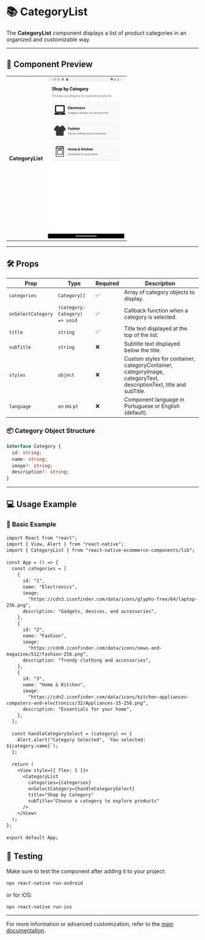 # 📚 **CategoryList**

The **CategoryList** component displays a list of product categories in an organized and customizable way.

---

## 📸 **Component Preview**

<table>
  <tr>
    <td><strong>CategoryList</strong></td>
    <td><img src="../../Images/CategoryList.png" alt="CategoryList" width="200"/></td>
  </tr>
</table>

---

## 🛠️ **Props**

| Prop               | Type                           | Required | Description                                                                                                       |
| ------------------ | ------------------------------ | -------- | ----------------------------------------------------------------------------------------------------------------- |
| `categories`       | `Category[]`                   | ✅       | Array of category objects to display.                                                                             |
| `onSelectCategory` | `(category: Category) => void` | ✅       | Callback function when a category is selected.                                                                    |
| `title`            | `string`                       | ✅       | Title text displayed at the top of the list.                                                                      |
| `subTitle`         | `string`                       | ❌       | Subtitle text displayed below the title.                                                                          |
| `styles`           | `object`                       | ❌       | Custom styles for container, categoryContainer, categoryImage, categoryText, descriptionText, title and subTitle. |
| `language`         | `en` ou `pt`                 | ❌          | Component language in Portuguese or English (default). |

### 📦 **Category Object Structure**

```ts
interface Category {
  id: string;
  name: string;
  image?: string;
  description?: string;
}
```

---

## 💻 **Usage Example**

### 📝 **Basic Example**

```tsx
import React from "react";
import { View, Alert } from "react-native";
import { CategoryList } from "react-native-ecommerce-components/lib";

const App = () => {
  const categories = [
    {
      id: "1",
      name: "Electronics",
      image:
        "https://cdn3.iconfinder.com/data/icons/glypho-free/64/laptop-256.png",
      description: "Gadgets, devices, and accessories",
    },
    {
      id: "2",
      name: "Fashion",
      image:
        "https://cdn0.iconfinder.com/data/icons/news-and-magazine/512/fashion-256.png",
      description: "Trendy clothing and accessories",
    },
    {
      id: "3",
      name: "Home & Kitchen",
      image:
        "https://cdn2.iconfinder.com/data/icons/kitchen-appliances-computers-and-electronics/32/Appliances-15-256.png",
      description: "Essentials for your home",
    },
  ];

  const handleCategorySelect = (category) => {
    Alert.alert("Category Selected", `You selected: ${category.name}`);
  };

  return (
    <View style={{ flex: 1 }}>
      <CategoryList
        categories={categories}
        onSelectCategory={handleCategorySelect}
        title="Shop by Category"
        subTitle="Choose a category to explore products"
      />
    </View>
  );
};

export default App;
```

## 🧪 **Testing**

Make sure to test the component after adding it to your project:

```sh
npx react-native run-android
```

or for iOS:

```sh
npx react-native run-ios
```

---

For more information or advanced customization, refer to the [main documentation](../../README.md).
